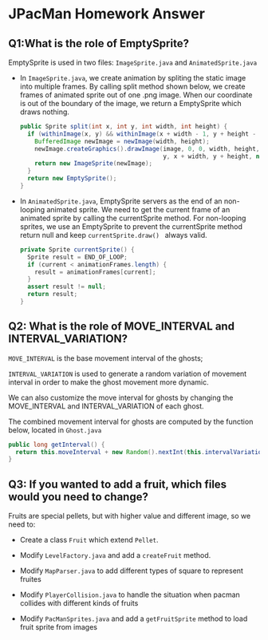 # JPacMan Homework Answer

## Q1:What is the role of EmptySprite?

EmptySprite is used in two files: `ImageSprite.java` and `AnimatedSprite.java`

* In `ImageSprite.java`, we create animation by spliting the static image into multiple frames. By calling split method shown below, we create frames of animated sprite out of one .png image. When our coordinate is out of the boundary of the image, we return a EmptySprite which draws nothing.

  ```java
  public Sprite split(int x, int y, int width, int height) {
    if (withinImage(x, y) && withinImage(x + width - 1, y + height - 1)) {
      BufferedImage newImage = newImage(width, height);
      newImage.createGraphics().drawImage(image, 0, 0, width, height, x,
                                          y, x + width, y + height, null);
      return new ImageSprite(newImage);
    }
    return new EmptySprite();
  }
  ```

* In `AnimatedSprite.java`, EmptySprite servers as the end of an non-looping animated sprite. We need to get the current frame of an animated sprite by calling the currentSprite method. For non-looping sprites, we use an EmptySprite to prevent the currentSprite method return null and keep `currentSprite.draw() ` always valid.

  ```java
  private Sprite currentSprite() {
    Sprite result = END_OF_LOOP;
    if (current < animationFrames.length) {
      result = animationFrames[current];
    }
    assert result != null;
    return result;
  }
  ```

  



## Q2: What is the role of MOVE_INTERVAL and INTERVAL_VARIATION?

`MOVE_INTERVAL` is the base movement interval of the ghosts; 

`INTERVAL_VARIATION` is used to generate a random variation of movement interval in order to make the ghost movement more dynamic.

We can also customize the move interval for ghosts by changing the MOVE_INTERVAL and INTERVAL_VARIATION of each ghost.

The combined movement interval for ghosts are computed by the function below, located in `Ghost.java`

```java
public long getInterval() {
  return this.moveInterval + new Random().nextInt(this.intervalVariation);
}
```

## Q3: If you wanted to add a fruit, which files would you need to change?

Fruits are special pellets, but with higher value and different image, so we need to:

* Create a class `Fruit` which extend `Pellet`.

* Modify `LevelFactory.java` and add a `createFruit` method.
* Modify `MapParser.java` to add different types of square to represent fruites
* Modify `PlayerCollision.java` to handle the situation when pacman collides with different kinds of fruits
* Modify `PacManSprites.java` and add a `getFruitSprite` method to load fruit sprite from images

